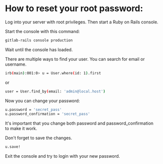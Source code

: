 # How to reset your root password:

Log into your server with root privileges. Then start a Ruby on Rails console.

Start the console with this command:

```bash
gitlab-rails console production
```

Wait until the console has loaded.

There are multiple ways to find your user. You can search for email or username.

```bash
irb(main):001:0> u = User.where(id: 1).first
```

or

```bash
user = User.find_by(email: 'admin@local.host')
```

Now you can change your password:

```bash
u.password = 'secret_pass'
u.password_confirmation = 'secret_pass'
```

It's important that you change both password and password_confirmation to make it work.

Don't forget to save the changes.

```bash
u.save!
```

Exit the console and try to login with your new password.